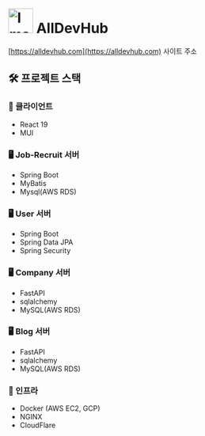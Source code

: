 
# <img width="50" height="50" alt="Image" src="https://github.com/user-attachments/assets/781bc63c-963c-46ca-a46b-438afb532200" /> **AllDevHub**  




[https://alldevhub.com](https://alldevhub.com) 사이트 주소

## 🛠️ 프로젝트 스택
### 👤 클라이언트
- React 19
- MUI

### 🖥️ Job-Recruit 서버
- Spring Boot
- MyBatis
- Mysql(AWS RDS)

### ️🖥️ User 서버
- Spring Boot
- Spring Data JPA
- Spring Security

### ️🖥️ Company 서버
- FastAPI
- sqlalchemy
- MySQL(AWS RDS)

### ️🖥️ Blog 서버
- FastAPI
- sqlalchemy
- MySQL(AWS RDS)

### 🔧 인프라
- Docker (AWS EC2, GCP)
- NGINX
- CloudFlare
